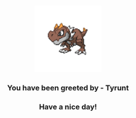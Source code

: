 <p align="center">
            <img src="https://raw.githubusercontent.com/PokeAPI/sprites/master/sprites/pokemon/696.png" width="150" height="150">
          </p>
          <h3 align="center">You have been greeted by - <b>Tyrunt</b></h3>
          <h3 align="center">Have a nice day!</h3>
        
